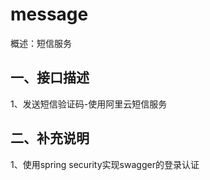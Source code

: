 # message
概述：短信服务

## 一、接口描述
1、发送短信验证码-使用阿里云短信服务<br>


## 二、补充说明
1、使用spring security实现swagger的登录认证<br>

